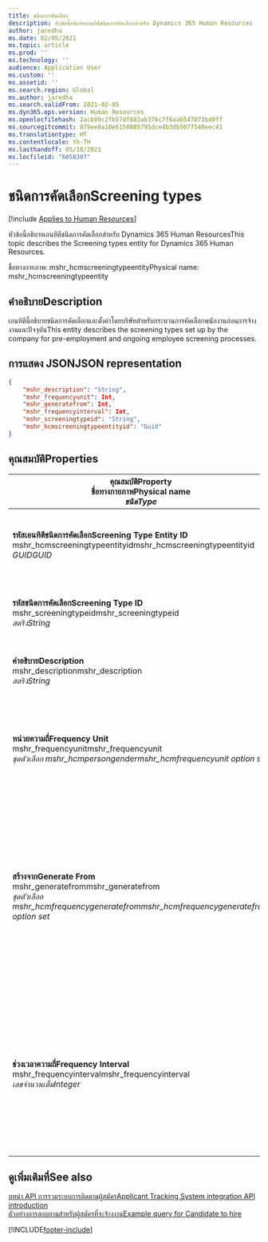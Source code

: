 ```yaml
---
title: ชนิดการคัดเลือก
description: หัวข้อนี้อธิบายเอนทิตีชนิดการคัดเลือกสำหรับ Dynamics 365 Human Resources
author: jaredha
ms.date: 02/05/2021
ms.topic: article
ms.prod: ''
ms.technology: ''
audience: Application User
ms.custom: ''
ms.assetid: ''
ms.search.region: Global
ms.author: jaredha
ms.search.validFrom: 2021-02-05
ms.dyn365.ops.version: Human Resources
ms.openlocfilehash: 2acb99c2fb57df883ab376c7f6aab547073bd0ff
ms.sourcegitcommit: 879ee8a10e6158885795dce4b3db5077540eec41
ms.translationtype: HT
ms.contentlocale: th-TH
ms.lasthandoff: 05/18/2021
ms.locfileid: "6058307"
---
```

# <a name="screening-types"></a><span data-ttu-id="540f2-103">ชนิดการคัดเลือก</span><span class="sxs-lookup"><span data-stu-id="540f2-103">Screening types</span></span>

[!include [Applies to Human Resources](../includes/applies-to-hr.md)]

<span data-ttu-id="540f2-104">หัวข้อนี้อธิบายเอนทิตีชนิดการคัดเลือกสำหรับ Dynamics 365 Human Resources</span><span class="sxs-lookup"><span data-stu-id="540f2-104">This topic describes the Screening types entity for Dynamics 365 Human Resources.</span></span>

<span data-ttu-id="540f2-105">ชื่อทางกายภาพ: mshr_hcmscreeningtypeentity</span><span class="sxs-lookup"><span data-stu-id="540f2-105">Physical name: mshr_hcmscreeningtypeentity</span></span>

## <a name="description"></a><span data-ttu-id="540f2-106">คำอธิบาย</span><span class="sxs-lookup"><span data-stu-id="540f2-106">Description</span></span>

<span data-ttu-id="540f2-107">เอนทิตีนี้อธิบายชนิดการคัดเลือกและตั้งค่าโดยบริษัทสำหรับกระบวนการคัดเลือกพนักงานก่อนการจ้างงานและปัจจุบัน</span><span class="sxs-lookup"><span data-stu-id="540f2-107">This entity describes the screening types set up by the company for pre-employment and ongoing employee screening processes.</span></span>

## <a name="json-representation"></a><span data-ttu-id="540f2-108">การแสดง JSON</span><span class="sxs-lookup"><span data-stu-id="540f2-108">JSON representation</span></span>

```json
{
    "mshr_description": "String",
    "mshr_frequencyunit": Int,
    "mshr_generatefrom": Int,
    "mshr_frequencyinterval": Int,
    "mshr_screeningtypeid": "String",
    "mshr_hcmscreeningtypeentityid": "Guid"
}
```

## <a name="properties"></a><span data-ttu-id="540f2-109">คุณสมบัติ</span><span class="sxs-lookup"><span data-stu-id="540f2-109">Properties</span></span>

| <span data-ttu-id="540f2-110">คุณสมบัติ</span><span class="sxs-lookup"><span data-stu-id="540f2-110">Property</span></span><br><span data-ttu-id="540f2-111">**ชื่อทางกายภาพ**</span><span class="sxs-lookup"><span data-stu-id="540f2-111">**Physical name**</span></span><br><span data-ttu-id="540f2-112">**_ชนิด_**</span><span class="sxs-lookup"><span data-stu-id="540f2-112">**_Type_**</span></span> | <span data-ttu-id="540f2-113">ใช้</span><span class="sxs-lookup"><span data-stu-id="540f2-113">Use</span></span> | <span data-ttu-id="540f2-114">คำอธิบาย</span><span class="sxs-lookup"><span data-stu-id="540f2-114">Description</span></span> |
| --- | --- | --- |
| <span data-ttu-id="540f2-115">**รหัสเอนทิตีชนิดการคัดเลือก**</span><span class="sxs-lookup"><span data-stu-id="540f2-115">**Screening Type Entity ID**</span></span><br><span data-ttu-id="540f2-116">mshr_hcmscreeningtypeentityid</span><span class="sxs-lookup"><span data-stu-id="540f2-116">mshr_hcmscreeningtypeentityid</span></span><br><span data-ttu-id="540f2-117">*GUID*</span><span class="sxs-lookup"><span data-stu-id="540f2-117">*GUID*</span></span> | <span data-ttu-id="540f2-118">อ่านอย่างเดียว</span><span class="sxs-lookup"><span data-stu-id="540f2-118">Read-only</span></span><br><span data-ttu-id="540f2-119">จำเป็นต้องระบุ</span><span class="sxs-lookup"><span data-stu-id="540f2-119">Required</span></span><br><span data-ttu-id="540f2-120">ระบบถูกสร้างขึ้น</span><span class="sxs-lookup"><span data-stu-id="540f2-120">System-generated</span></span> | <span data-ttu-id="540f2-121">ตัวระบุหลักเฉพาะของเรกคอร์ดชนิดการคัดเลือก</span><span class="sxs-lookup"><span data-stu-id="540f2-121">Unique primary identifier for the screening type record.</span></span> |
| <span data-ttu-id="540f2-122">**รหัสชนิดการคัดเลือก**</span><span class="sxs-lookup"><span data-stu-id="540f2-122">**Screening Type ID**</span></span><br><span data-ttu-id="540f2-123">mshr_screeningtypeid</span><span class="sxs-lookup"><span data-stu-id="540f2-123">mshr_screeningtypeid</span></span><br><span data-ttu-id="540f2-124">*สตริง*</span><span class="sxs-lookup"><span data-stu-id="540f2-124">*String*</span></span> | <span data-ttu-id="540f2-125">อ่าน/เขียน</span><span class="sxs-lookup"><span data-stu-id="540f2-125">Read/write</span></span><br><span data-ttu-id="540f2-126">จำเป็นต้องระบุ</span><span class="sxs-lookup"><span data-stu-id="540f2-126">Required</span></span> | <span data-ttu-id="540f2-127">ตัวระบุเฉพาะที่กำหนดโดยผู้ใช้ของชนิดการคัดเลือก</span><span class="sxs-lookup"><span data-stu-id="540f2-127">User-defined unique identifier for the screening type.</span></span> |
| <span data-ttu-id="540f2-128">**คำอธิบาย**</span><span class="sxs-lookup"><span data-stu-id="540f2-128">**Description**</span></span><br><span data-ttu-id="540f2-129">mshr_description</span><span class="sxs-lookup"><span data-stu-id="540f2-129">mshr_description</span></span><br><span data-ttu-id="540f2-130">*สตริง*</span><span class="sxs-lookup"><span data-stu-id="540f2-130">*String*</span></span> | <span data-ttu-id="540f2-131">อ่าน/เขียน</span><span class="sxs-lookup"><span data-stu-id="540f2-131">Read/write</span></span><br><span data-ttu-id="540f2-132">จำเป็นต้องระบุ</span><span class="sxs-lookup"><span data-stu-id="540f2-132">Required</span></span> | <span data-ttu-id="540f2-133">คำอธิบายเกี่ยวกับชนิดการคัดเลือก</span><span class="sxs-lookup"><span data-stu-id="540f2-133">The description of the screening type.</span></span> |
| <span data-ttu-id="540f2-134">**หน่วยความถี่**</span><span class="sxs-lookup"><span data-stu-id="540f2-134">**Frequency Unit**</span></span><br><span data-ttu-id="540f2-135">mshr_frequencyunit</span><span class="sxs-lookup"><span data-stu-id="540f2-135">mshr_frequencyunit</span></span><br><span data-ttu-id="540f2-136">*ชุดตัวเลือก mshr_hcmpersongender*</span><span class="sxs-lookup"><span data-stu-id="540f2-136">*mshr_hcmfrequencyunit option set*</span></span> | <span data-ttu-id="540f2-137">อ่าน/เขียน</span><span class="sxs-lookup"><span data-stu-id="540f2-137">Read/write</span></span><br><span data-ttu-id="540f2-138">จำเป็นต้องระบุ</span><span class="sxs-lookup"><span data-stu-id="540f2-138">Required</span></span> | <span data-ttu-id="540f2-139">อธิบายความถี่ที่การคัดเลือกต้องเสร็จสมบูรณ์ของบุคคลที่ได้รับมอบหมาย</span><span class="sxs-lookup"><span data-stu-id="540f2-139">Describes the frequency with which the screening must be completed for the assigned person.</span></span> |
| <span data-ttu-id="540f2-140">**สร้างจาก**</span><span class="sxs-lookup"><span data-stu-id="540f2-140">**Generate From**</span></span><br><span data-ttu-id="540f2-141">mshr_generatefrom</span><span class="sxs-lookup"><span data-stu-id="540f2-141">mshr_generatefrom</span></span><br><span data-ttu-id="540f2-142">*ชุดตัวเลือก mshr_hcmfrequencygeneratefrom*</span><span class="sxs-lookup"><span data-stu-id="540f2-142">*mshr_hcmfrequencygeneratefrom option set*</span></span> | <span data-ttu-id="540f2-143">อ่าน-เขียน</span><span class="sxs-lookup"><span data-stu-id="540f2-143">Read-write</span></span><br><span data-ttu-id="540f2-144">จำเป็นต้องระบุ</span><span class="sxs-lookup"><span data-stu-id="540f2-144">Required</span></span> | <span data-ttu-id="540f2-145">ถ้าค่าความถี่เป็นค่าอื่นใดนอกเหนือจาก "ใช้เฉพาะครั้งเท่านั้น" ค่า GenerateFrom จะระบุวันที่เริ่มต้นคํานวณเหตุการณ์การคัดเลือกถัดไป</span><span class="sxs-lookup"><span data-stu-id="540f2-145">If the Frequency value is any value other than “One-time only”, the GenerateFrom value determines the date from which to calculate the next screening event.</span></span> |
| <span data-ttu-id="540f2-146">**ช่วงเวลาความถี่**</span><span class="sxs-lookup"><span data-stu-id="540f2-146">**Frequency Interval**</span></span><br><span data-ttu-id="540f2-147">mshr_frequencyinterval</span><span class="sxs-lookup"><span data-stu-id="540f2-147">mshr_frequencyinterval</span></span><br><span data-ttu-id="540f2-148">*เลขจำนวนเต็ม*</span><span class="sxs-lookup"><span data-stu-id="540f2-148">*Integer*</span></span> | <span data-ttu-id="540f2-149">อ่าน-เขียน</span><span class="sxs-lookup"><span data-stu-id="540f2-149">Read-write</span></span><br><span data-ttu-id="540f2-150">จำเป็นต้องระบุ</span><span class="sxs-lookup"><span data-stu-id="540f2-150">Required</span></span> | <span data-ttu-id="540f2-151">ถ้าค่าความถี่เป็นค่าอื่นที่ไม่ใช่ "ใช้เฉพาะครั้งเท่านั้น" คุณต้องกําหนดช่วงเวลาให้กับหน่วยเวลาระหว่างเหตุการณ์ของการคัดเลือกแต่ละเหตุการณ์</span><span class="sxs-lookup"><span data-stu-id="540f2-151">If the Frequency value is any value other than “One-time only”, you must define an interval for the units of time between each screening event.</span></span> |

## <a name="see-also"></a><span data-ttu-id="540f2-152">ดูเพิ่มเติมที่</span><span class="sxs-lookup"><span data-stu-id="540f2-152">See also</span></span>

[<span data-ttu-id="540f2-153">บทนํา API การรวมระบบการติดตามผู้สมัคร</span><span class="sxs-lookup"><span data-stu-id="540f2-153">Applicant Tracking System integration API introduction</span></span>](hr-admin-integration-ats-api-introduction.md)<br>
[<span data-ttu-id="540f2-154">ตัวอย่างการสอบถามสำหรับผู้สมัครที่จะจ้างงาน</span><span class="sxs-lookup"><span data-stu-id="540f2-154">Example query for Candidate to hire</span></span>](hr-admin-integration-ats-api-candidate-to-hire-example-query.md)


[!INCLUDE[footer-include](../includes/footer-banner.md)]